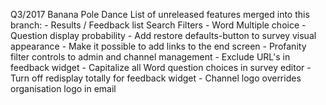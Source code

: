 Q3/2017 Banana Pole Dance
  List of unreleased features merged into this branch:
    - Results / Feedback list Search Filters
    - Word Multiple choice 
    - Question display probability
    - Add restore defaults-button to survey visual appearance
    - Make it possible to add links to the end screen
    - Profanity filter controls to admin and channel management
    - Exclude URL's in feedback widget
    - Capitalize all Word question choices in survey editor
    - Turn off redisplay totally for feedback widget
    - Channel logo overrides organisation logo in email 